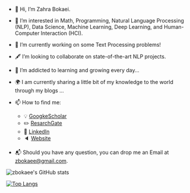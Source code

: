 - 👋 Hi, I’m Zahra Bokaei.
- 👀 I’m interested in Math, Programming, Natural Language Processing (NLP), Data Science, Machine Learning, Deep Learning, and Human-Computer Interaction (HCI).
- 🌱 I’m currently working on some Text Processing problems!
- :fountain_pen: I’m looking to collaborate on state-of-the-art NLP projects.
- 🌱 I’m addicted to learning and growing every day...

- :earth_africa: I am currently sharing a little bit of my knowledge to the world through my blogs ...
- 📫 How to find me: 
  - :bulb: [GoogkeScholar](https://scholar.google.co.uk/citations?hl=en&user=PClhVlEAAAAJ)
  - :pencil2: [ResarchGate](https://www.researchgate.net/profile/Zahra-Bokaee-Nezhad)
  - :office: [LinkedIn](https://www.linkedin.com/in/zahra-bk-b64090222/)
  - :speaker: [Website]()
  
- :mailbox_with_mail: Should you have any question, you can drop me an Email at zbokaee@gmail.com.

![zbokaee's GitHub stats](https://github-readme-stats.vercel.app/api?username=zbokaee&theme=radical&show_icons=true)

[![Top Langs](https://github-readme-stats.vercel.app/api/top-langs/?username=zbokaee)](https://github.com/abokaee/github-readme-stats)

<!---
zbokaee/zbokaee is a ✨ special ✨ repository because its `README.md` (this file) appears on your GitHub profile.
You can click the Preview link to take a look at your changes.
--->
